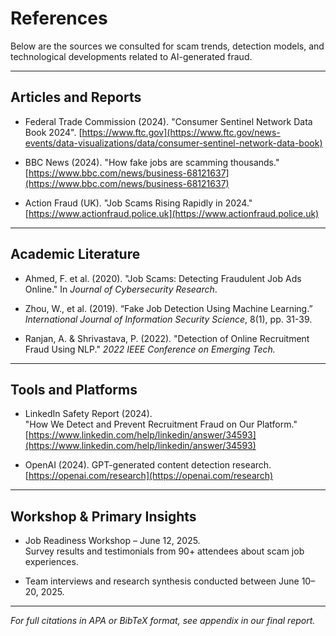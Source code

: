# References

Below are the sources we consulted for scam trends, detection models, and
technological developments related to AI-generated fraud.

---

## Articles and Reports

- Federal Trade Commission (2024). "Consumer Sentinel Network Data Book 2024".
  [https://www.ftc.gov](https://www.ftc.gov/news-events/data-visualizations/data/consumer-sentinel-network-data-book)

- BBC News (2024). "How fake jobs are scamming thousands."
  [https://www.bbc.com/news/business-68121637](https://www.bbc.com/news/business-68121637)

- Action Fraud (UK). "Job Scams Rising Rapidly in 2024."
  [https://www.actionfraud.police.uk](https://www.actionfraud.police.uk)

---

## Academic Literature

- Ahmed, F. et al. (2020). "Job Scams: Detecting Fraudulent Job Ads Online."
  In *Journal of Cybersecurity Research*.

- Zhou, W., et al. (2019). “Fake Job Detection Using Machine Learning.”
  *International Journal of Information Security Science*, 8(1), pp. 31-39.

- Ranjan, A. & Shrivastava, P. (2022). "Detection of Online Recruitment Fraud
  Using NLP." *2022 IEEE Conference on Emerging Tech.*

---

## Tools and Platforms

- LinkedIn Safety Report (2024).  
  "How We Detect and Prevent Recruitment Fraud on Our Platform."  
  [https://www.linkedin.com/help/linkedin/answer/34593](https://www.linkedin.com/help/linkedin/answer/34593)

- OpenAI (2024). GPT-generated content detection research.
  [https://openai.com/research](https://openai.com/research)

---

## Workshop & Primary Insights

- Job Readiness Workshop – June 12, 2025.  
  Survey results and testimonials from 90+ attendees about scam job experiences.

- Team interviews and research synthesis conducted between June 10–20, 2025.

---

*For full citations in APA or BibTeX format, see appendix in our final report.*
